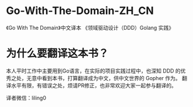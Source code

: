 # Go-With-The-Domain-ZH_CN
《Go With The Domain》中文译本 《领域驱动设计（DDD）Golang 实践》

# 为什么要翻译这本书？
本人平时工作中主要用到Go语言，在实际的项目实践过程中，也深知 DDD 的优秀之处，无意中看到本书，打算翻译成为中文，供中文世界的 Gopher 作为。
翻译水平有限，有错误之处，烦请PR修正，也非常欢迎大家一起参与翻译的。

译者微信：liling0